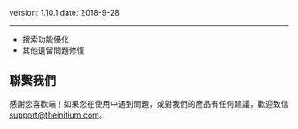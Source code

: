 version: 1.10.1
date: 2018-9-28

---

 - 搜索功能優化
 - 其他遺留問題修復


## 聯繫我們

感謝您喜歡端！如果您在使用中遇到問題，或對我們的產品有任何建議，歡迎致信 [support@theinitium.com](mailto:support@theinitium.com)。